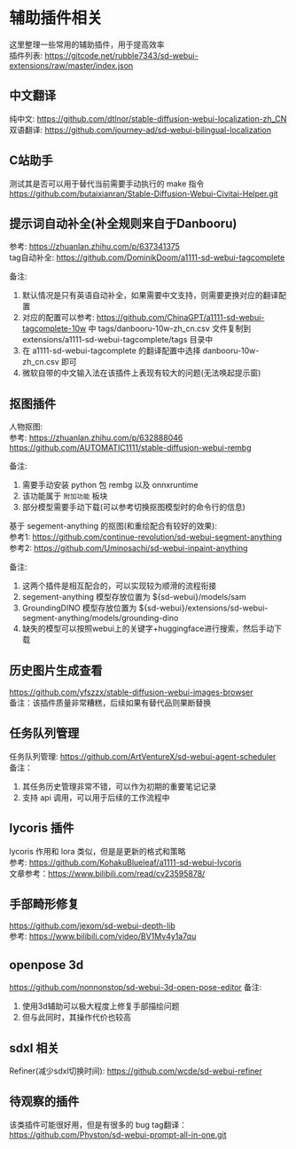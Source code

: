 # 辅助插件相关
这里整理一些常用的辅助插件，用于提高效率  
插件列表: https://gitcode.net/rubble7343/sd-webui-extensions/raw/master/index.json

## 中文翻译
纯中文: https://github.com/dtlnor/stable-diffusion-webui-localization-zh_CN  
双语翻译: https://github.com/journey-ad/sd-webui-bilingual-localization  

## C站助手
测试其是否可以用于替代当前需要手动执行的 make 指令  
https://github.com/butaixianran/Stable-Diffusion-Webui-Civitai-Helper.git  

## 提示词自动补全(补全规则来自于Danbooru)
参考: https://zhuanlan.zhihu.com/p/637341375  
tag自动补全: https://github.com/DominikDoom/a1111-sd-webui-tagcomplete  

备注:  
1. 默认情况是只有英语自动补全，如果需要中文支持，则需要更换对应的翻译配置  
1. 对应的配置可以参考: https://github.com/ChinaGPT/a1111-sd-webui-tagcomplete-10w  中 tags/danbooru-10w-zh_cn.csv 文件复制到 extensions/a1111-sd-webui-tagcomplete/tags 目录中  
1. 在 a1111-sd-webui-tagcomplete 的翻译配置中选择 danbooru-10w-zh_cn.csv 即可  
1. 微软自带的中文输入法在该插件上表现有较大的问题(无法唤起提示窗)  

## 抠图插件
人物抠图:  
参考: https://zhuanlan.zhihu.com/p/632888046  
https://github.com/AUTOMATIC1111/stable-diffusion-webui-rembg  

备注: 
1. 需要手动安装 python 包 rembg 以及 onnxruntime  
1. 该功能属于 `附加功能` 板块  
1. 部分模型需要手动下载(可以参考切换抠图模型时的命令行的信息)    

基于 segement-anything 的抠图(和重绘配合有较好的效果):  
参考1: https://github.com/continue-revolution/sd-webui-segment-anything  
参考2: https://github.com/Uminosachi/sd-webui-inpaint-anything  

备注:  
1. 这两个插件是相互配合的，可以实现较为顺滑的流程衔接  
1. segement-anything 模型存放位置为 ${sd-webui}/models/sam  
1. GroundingDINO 模型存放位置为 ${sd-webui}/extensions/sd-webui-segment-anything/models/grounding-dino  
1. 缺失的模型可以按照webui上的关键字+huggingface进行搜索，然后手动下载  

## 历史图片生成查看
https://github.com/yfszzx/stable-diffusion-webui-images-browser  
备注：该插件质量非常糟糕，后续如果有替代品则果断替换  

## 任务队列管理
任务队列管理: https://github.com/ArtVentureX/sd-webui-agent-scheduler  
备注：  
1. 其任务历史管理非常不错，可以作为初期的重要笔记记录  
1. 支持 api 调用，可以用于后续的工作流程中  

## lycoris 插件
lycoris 作用和 lora 类似，但是是更新的格式和策略  
参考: https://github.com/KohakuBlueleaf/a1111-sd-webui-lycoris  
文章参考：https://www.bilibili.com/read/cv23595878/  

## 手部畸形修复
https://github.com/jexom/sd-webui-depth-lib  
参考: https://www.bilibili.com/video/BV1Mv4y1a7qu  

## openpose 3d
https://github.com/nonnonstop/sd-webui-3d-open-pose-editor
备注:  
1. 使用3d辅助可以极大程度上修复手部描绘问题  
1. 但与此同时，其操作代价也较高  

## sdxl 相关
Refiner(减少sdxl切换时间): https://github.com/wcde/sd-webui-refiner

## 待观察的插件
该类插件可能很好用，但是有很多的 bug
tag翻译：https://github.com/Physton/sd-webui-prompt-all-in-one.git
